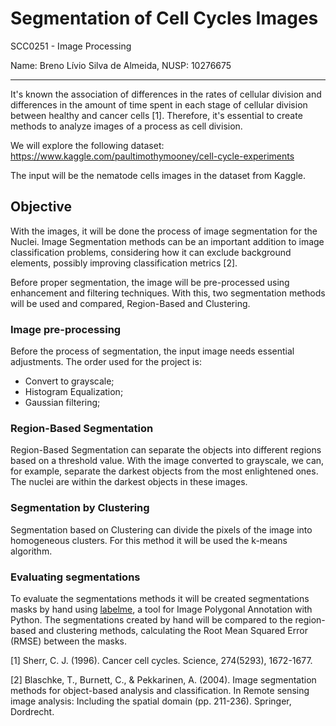 # Segmentation of Cell Cycles Images

SCC0251 - Image Processing

Name: Breno Lívio Silva de Almeida, NUSP: 10276675

---

It's known the association of differences in the rates of cellular division and differences in the amount of time spent in each stage of cellular division between healthy and cancer cells [1]. Therefore, it's essential to create methods to analyze images of a process as cell division.

We will explore the following dataset:
https://www.kaggle.com/paultimothymooney/cell-cycle-experiments

The input will be the nematode cells images in the dataset from Kaggle.

## Objective

With the images, it will be done the process of image segmentation for the Nuclei. Image Segmentation methods can be an important addition to image classification problems, considering how it can exclude background elements, possibly improving classification metrics [2].

Before proper segmentation, the image will be pre-processed using enhancement and filtering techniques. With this, two segmentation methods will be used and compared, Region-Based and Clustering.

### Image pre-processing

Before the process of segmentation, the input image needs essential adjustments. The order used for the project is:

- Convert to grayscale;
- Histogram Equalization;
- Gaussian filtering;

### Region-Based Segmentation

Region-Based Segmentation can separate the objects into different regions based on a threshold value. With the image converted to grayscale, we can, for example, separate the darkest objects from the most enlightened ones. The nuclei are within the darkest objects in these images.

### Segmentation by Clustering

Segmentation based on Clustering can divide the pixels of the image into homogeneous clusters. For this method it will be used the k-means algorithm.

### Evaluating segmentations

To evaluate the segmentations methods it will be created segmentations masks by hand using [labelme](https://github.com/wkentaro/labelme), a tool for Image Polygonal Annotation with Python. The segmentations created by hand will be compared to the region-based and clustering methods, calculating the Root Mean Squared Error (RMSE) between the masks.

[1] Sherr, C. J. (1996). Cancer cell cycles. Science, 274(5293), 1672-1677.

[2] Blaschke, T., Burnett, C., & Pekkarinen, A. (2004). Image segmentation methods for object-based analysis and classification. In Remote sensing image analysis: Including the spatial domain (pp. 211-236). Springer, Dordrecht.
